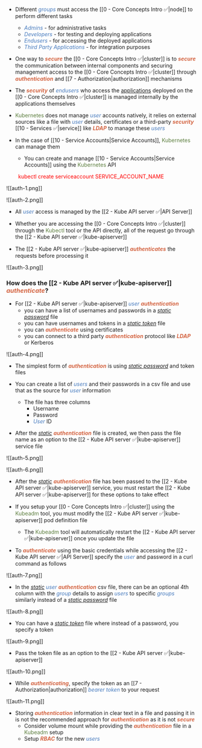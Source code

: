- Different <i><span style="color:#477bbe">groups</span></i> must access the [[0 - Core Concepts Intro ✅|node]] to perform different tasks
	- <i><span style="color:#477bbe">Admins</span></i> - for administrative tasks
	- <i><span style="color:#477bbe">Developers</span></i> - for testing and deploying applications
	- <i><span style="color:#477bbe">Endusers</span></i> - for accessing the deployed applications
	- <i><span style="color:#477bbe">Third Party Applications</span></i> - for integration purposes

- One way to <b><i><span style="color:#d46644">secure</span></i></b> the [[0 - Core Concepts Intro ✅|cluster]] is to <b><i><span style="color:#d46644">secure</span></i></b> the communication between internal components and securing management access to the [[0 - Core Concepts Intro ✅|cluster]] through <b><i><span style="color:#d46644">authentication</span></i></b> and [[7 - Authorization|authorization]] mechanisms

- The <b><i><span style="color:#d46644">security</span></i></b> of <i><span style="color:#477bbe">endusers</span></i> who access the <u>applications</u> deployed on the [[0 - Core Concepts Intro ✅|cluster]] is managed internally by the applications themselves

- <span style="color:#5c7e3e">Kubernetes</span> does not manage <i><span style="color:#477bbe">user</span></i> accounts natively, it relies on external sources like a file with <i><span style="color:#477bbe">user</span></i> details, certificates or a third-party <b><i><span style="color:#d46644">security</span></i></b> [[10 - Services ✅|service]] like <b><i><span style="color:#d46644">LDAP</span></i></b> to manage these <i><span style="color:#477bbe">users</span></i>

- In the case of [[10 - Service Accounts|Service Accounts]], <span style="color:#5c7e3e">Kubernetes</span> can manage them
	- You can create and manage [[10 - Service Accounts|Service Accounts]] using the <span style="color:#5c7e3e">Kubernetes</span> API

        <span style="color:red">kubectl create serviceaccount SERVICE_ACCOUNT_NAME</span>

![[auth-1.png]]

![[auth-2.png]]

- All <i><span style="color:#477bbe">user</span></i> access is managed by the [[2 - Kube API server ✅|API Server]]

- Whether you are accessing the [[0 - Core Concepts Intro ✅|cluster]] through the <span style="color:#5c7e3e">Kubectl</span> tool or the API directly, all of the request go through the [[2 - Kube API server ✅|kube-apiserver]]

- The [[2 - Kube API server ✅|kube-apiserver]] <b><i><span style="color:#d46644">authenticates</span></i></b> the requests before processing it

![[auth-3.png]]

### How does the [[2 - Kube API server ✅|kube-apiserver]] <b><i><span style="color:#d46644">authenticate</span></i></b>?

- For [[2 - Kube API server ✅|kube-apiserver]] <i><span style="color:#477bbe">user</span></i> <b><i><span style="color:#d46644">authentication</span></i></b>
	- you can have a list of usernames and passwords in a <u><i>static password</i></u> file
	- you can have usernames and tokens in a <u><i>static token</i></u> file
	- you can <b><i><span style="color:#d46644">authenticate</span></i></b> using certificates
	- you can connect to a third party <b><i><span style="color:#d46644">authentication</span></i></b> protocol like <b><i><span style="color:#d46644">LDAP</span></i></b> or Kerberos

![[auth-4.png]]

- The simplest form of <b><i><span style="color:#d46644">authentication</span></i></b> is using <u><i>static password</i></u> and token files

- You can create a list of <i><span style="color:#477bbe">users</span></i> and their passwords in a csv file and use that as the source for <i><span style="color:#477bbe">user</span></i> information
	- The file has three columns
		- Username
		- Password
		- <i><span style="color:#477bbe">User</span></i> ID

- After the <u><i>static</i></u> <b><i><span style="color:#d46644">authentication</span></i></b> file is created, we then pass the file name as an option to the [[2 - Kube API server ✅|kube-apiserver]] service file

![[auth-5.png]]

![[auth-6.png]]

- After the <u><i>static</i></u> <b><i><span style="color:#d46644">authentication</span></i></b> file has been passed to the [[2 - Kube API server ✅|kube-apiserver]] service, you must restart the [[2 - Kube API server ✅|kube-apiserver]] for these options to take effect

- If you setup your [[0 - Core Concepts Intro ✅|cluster]] using the <span style="color:#5c7e3e">Kubeadm</span> tool, you must modify the [[2 - Kube API server ✅|kube-apiserver]] pod definition file
	- The <span style="color:#5c7e3e">Kubeadm</span> tool will automatically restart the [[2 - Kube API server ✅|kube-apiserver]] once you update the file

- To <b><i><span style="color:#d46644">authenticate</span></i></b> using the basic credentials while accessing the [[2 - Kube API server ✅|API Server]] specify the <i><span style="color:#477bbe">user</span></i> and password in a curl command as follows

![[auth-7.png]]

- In the <u><i>static</i></u> <i><span style="color:#477bbe">user</span></i> <b><i><span style="color:#d46644">authentication</span></i></b> csv file, there can be an optional 4th column with the <i><span style="color:#477bbe">group</span></i> details to assign <i><span style="color:#477bbe">users</span></i> to specific <i><span style="color:#477bbe">groups</span></i> similarly instead of a <u><i>static password</i></u> file

![[auth-8.png]]

- You can have a <u><i>static token</i></u> file where instead of a password, you specify a token

![[auth-9.png]]

- Pass the token file as an option to the [[2 - Kube API server ✅|kube-apiserver]]

![[auth-10.png]]

- While <b><i><span style="color:#d46644">authenticating</span></i></b>, specify the token as an [[7 - Authorization|authorization]] <i><span style="color:#477bbe">bearer token</span></i> to your request

![[auth-11.png]]

- Storing <b><i><span style="color:#d46644">authentication</span></i></b> information in clear text in a file and passing it in is not the recommended approach for <b><i><span style="color:#d46644">authentication</span></i></b> as it is not <b><i><span style="color:#d46644">secure</span></i></b>
	- Consider volume mount while providing the <b><i><span style="color:#d46644">authentication</span></i></b> file in a <span style="color:#5c7e3e">Kubeadm</span> setup
	- Setup <b><i><span style="color:#d46644">RBAC</span></i></b> for the new <i><span style="color:#477bbe">users</span></i>